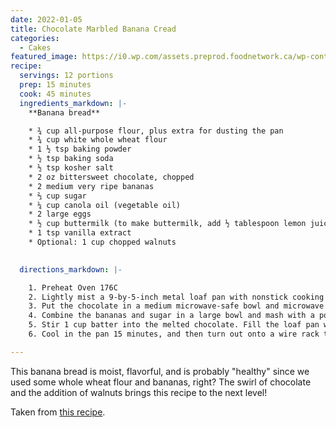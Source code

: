 ```yaml
---
date: 2022-01-05
title: Chocolate Marbled Banana Cread
categories:
  - Cakes
featured_image: https://i0.wp.com/assets.preprod.foodnetwork.ca/wp-content/uploads/2022/02/583fddb2-5929-45c6-ad66-aee5a5fb99e5_healthy-marbled-banana-bread_WebReady.jpg?w=1920&quality=75
recipe:
  servings: 12 portions
  prep: 15 minutes
  cook: 45 minutes
  ingredients_markdown: |-
    **Banana bread**

	* ¾ cup all-purpose flour, plus extra for dusting the pan
	* ¾ cup white whole wheat flour
	* 1 ½ tsp baking powder
	* ½ tsp baking soda
	* ½ tsp kosher salt
	* 2 oz bittersweet chocolate, chopped
	* 2 medium very ripe bananas
	* ⅔ cup sugar
	* ¼ cup canola oil (vegetable oil)
	* 2 large eggs
	* ½ cup buttermilk (to make buttermilk, add ½ tablespoon lemon juice to ½ cup of milk; gently stir to combine then let it sit for 5 minutes)
	* 1 tsp vanilla extract
	* Optional: 1 cup chopped walnuts

  
  directions_markdown: |-

	1. Preheat Oven 176C
	2. Lightly mist a 9-by-5-inch metal loaf pan with nonstick cooking spray and dust well with all-purpose flour to cover the pan completely, tapping out the excess. To prepare your loaf pan for baking, you can also use a nonstick spray with flour already in it. Flouring the pan helps the bread rise well and prevents any collapse after it comes out of the oven.
	3. Put the chocolate in a medium microwave-safe bowl and microwave on high in 30-second intervals, stirring, until melted and smooth, 1 minute to 1 minute 30 seconds. Set aside to cool slightly while preparing the batter.
	4. Combine the bananas and sugar in a large bowl and mash with a potato masher or fork until mostly smooth with just a few small pieces of banana left. Add the oil and eggs and stir until combined. Using a wooden spoon or rubber spatula, mix in both flours, the baking powder, baking soda and salt. Stir in the buttermilk and vanilla.
	5. Stir 1 cup batter into the melted chocolate. Fill the loaf pan with half the banana batter and then half the chocolate batter. Repeat the layers and gently swirl together using a spoon or knife. Bake until golden brown on top and a toothpick inserted in the center comes out clean, about 45 minutes.
	6. Cool in the pan 15 minutes, and then turn out onto a wire rack to cool completely. Serve warm or at room temperature.

---
```

This banana bread is moist, flavorful, and is probably "healthy" since we used some whole wheat flour and bananas, right? The swirl of chocolate and the addition of walnuts brings this recipe to the next level!

Taken from [this recipe](https://www.foodnetwork.ca/recipe/healthy-marbled-banana-bread/).
